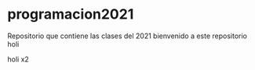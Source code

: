 # programacion2021
Repositorio que contiene las clases del 2021
bienvenido a este repositorio
holi

holi x2
